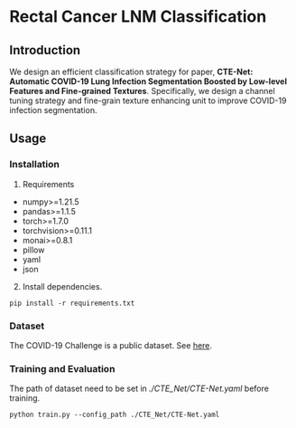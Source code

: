 # Rectal Cancer LNM Classification
## Introduction
We design an efficient classification strategy for paper, **CTE-Net: Automatic COVID-19 Lung Infection Segmentation Boosted by Low-level Features and Fine-grained Textures**. 
Specifically, we design a channel tuning strategy and fine-grain texture enhancing unit to improve COVID-19 infection segmentation.

## Usage
### Installation
1. Requirements

- numpy>=1.21.5
- pandas>=1.1.5
- torch>=1.7.0
- torchvision>=0.11.1
- monai>=0.8.1
- pillow
- yaml
- json

2. Install dependencies.
```shell
pip install -r requirements.txt
```

### Dataset
The COVID-19 Challenge is a public dataset. See [here](https://covid-segmentation.grand-challenge.org).

### Training and Evaluation
The path of dataset need to be set in *./CTE_Net/CTE-Net.yaml* before training.
```
python train.py --config_path ./CTE_Net/CTE-Net.yaml
```


